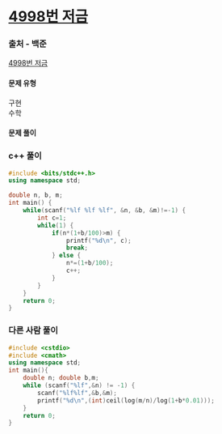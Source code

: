 # [4998번 저금](https://www.acmicpc.net/problem/4998)

### 출처 - 백준
[4998번 저금](https://www.acmicpc.net/problem/4998)

#### 문제 유형
구현  
수학

#### 문제 풀이

### c++ 풀이
```c++
#include <bits/stdc++.h>
using namespace std;

double n, b, m;
int main() {
    while(scanf("%lf %lf %lf", &n, &b, &m)!=-1) {
        int c=1;
        while(1) {
            if(n*(1+b/100)>m) {
                printf("%d\n", c);
                break;
            } else {
                n*=(1+b/100);
                c++;
            }
        }
    }
	return 0;
}
```

### 다른 사람 풀이
```c++
#include <cstdio>
#include <cmath>
using namespace std;
int main(){
    double n; double b,m;
    while (scanf("%lf",&n) != -1) {
        scanf("%lf%lf",&b,&m);
        printf("%d\n",(int)ceil(log(m/n)/log(1+b*0.01)));
    }
    return 0;
}
```